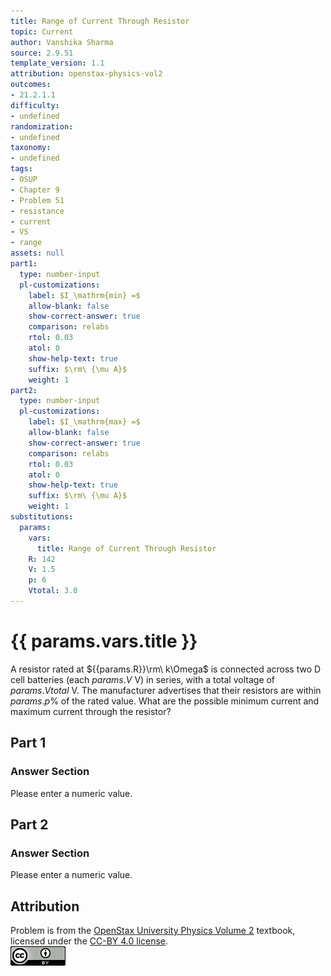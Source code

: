 ```yaml
---
title: Range of Current Through Resistor
topic: Current
author: Vanshika Sharma
source: 2.9.51
template_version: 1.1
attribution: openstax-physics-vol2
outcomes:
- 21.2.1.1
difficulty:
- undefined
randomization:
- undefined
taxonomy:
- undefined
tags:
- OSUP
- Chapter 9
- Problem 51
- resistance
- current
- VS
- range
assets: null
part1:
  type: number-input
  pl-customizations:
    label: $I_\mathrm{min} =$
    allow-blank: false
    show-correct-answer: true
    comparison: relabs
    rtol: 0.03
    atol: 0
    show-help-text: true
    suffix: $\rm\ {\mu A}$
    weight: 1
part2:
  type: number-input
  pl-customizations:
    label: $I_\mathrm{max} =$
    allow-blank: false
    show-correct-answer: true
    comparison: relabs
    rtol: 0.03
    atol: 0
    show-help-text: true
    suffix: $\rm\ {\mu A}$
    weight: 1
substitutions:
  params:
    vars:
      title: Range of Current Through Resistor
    R: 142
    V: 1.5
    p: 6
    Vtotal: 3.0
---
```

# {{ params.vars.title }}
A resistor rated at ${{params.R}}\rm\ k\Omega$ is connected across two D cell batteries (each ${{params.V}} \textrm{ V}$) in series, with a total voltage of ${{params.Vtotal}} \textrm{ V}$.
The manufacturer advertises that their resistors are within ${{params.p}} \%$ of the rated value.
What are the possible minimum current and maximum current through the resistor?

## Part 1

### Answer Section

Please enter a numeric value.

## Part 2

### Answer Section

Please enter a numeric value.

## Attribution

Problem is from the [OpenStax University Physics Volume 2](https://openstax.org/details/books/university-physics-volume-2) textbook, licensed under the [CC-BY 4.0 license](https://creativecommons.org/licenses/by/4.0/).<br>![Image representing the Creative Commons 4.0 BY license.](https://raw.githubusercontent.com/firasm/bits/master/by.png)
